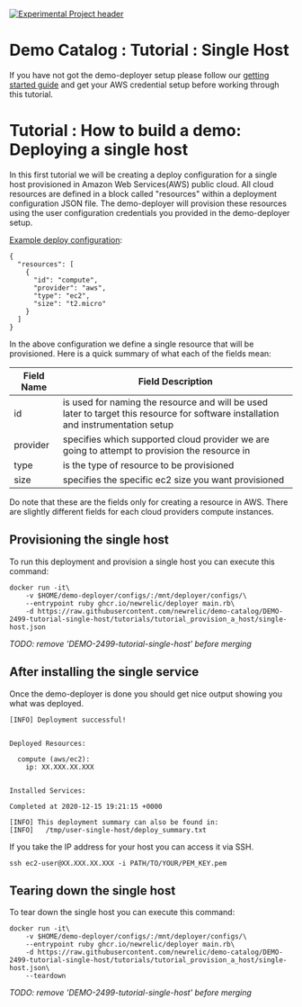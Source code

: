 [![Experimental Project header](https://github.com/newrelic/opensource-website/raw/master/src/images/categories/Experimental.png)](https://opensource.newrelic.com/oss-category/#experimental)

# Demo Catalog : Tutorial : Single Host

If you have not got the demo-deployer setup please follow our [getting started guide](/GETTING_STARTED.md) and get your AWS credential setup before working through this tutorial.

# Tutorial : How to build a demo: Deploying a single host

In this first tutorial we will be creating a deploy configuration for a single host provisioned in Amazon Web Services(AWS) public cloud.  All cloud resources are defined in a block called "resources" within a deployment configuration JSON file.  The demo-deployer will provision these resources using the user configuration credentials you provided in the demo-deployer setup.

[Example deploy configuration](single-host.json):

```
{
  "resources": [
    {
      "id": "compute",
      "provider": "aws",
      "type": "ec2",
      "size": "t2.micro"
    }
  ]
}
```

In the above configuration we define a single resource that will be provisioned.  Here is a quick summary of what each of the fields mean:

| Field Name    |  Field Description |
| ------------- | ------------------ |
| id            | is used for naming the resource and will be used later to target this resource for software installation and instrumentation setup |
| provider      | specifies which supported cloud provider we are going to attempt to provision the resource in  |
| type          | is the type of resource to be provisioned       |
| size          | specifies the specific ec2 size you want provisioned |

Do note that these are the fields only for creating a resource in AWS.  There are slightly different fields for each cloud providers compute instances.

## Provisioning the single host
To run this deployment and provision a single host you can execute this command:

```
docker run -it\
    -v $HOME/demo-deployer/configs/:/mnt/deployer/configs/\
    --entrypoint ruby ghcr.io/newrelic/deployer main.rb\
    -d https://raw.githubusercontent.com/newrelic/demo-catalog/DEMO-2499-tutorial-single-host/tutorials/tutorial_provision_a_host/single-host.json
```

*TODO: remove 'DEMO-2499-tutorial-single-host' before merging*

## After installing the single service

Once the demo-deployer is done you should get nice output showing you what was deployed.

```
[INFO] Deployment successful!


Deployed Resources:

  compute (aws/ec2):
    ip: XX.XXX.XX.XXX


Installed Services:

Completed at 2020-12-15 19:21:15 +0000

[INFO] This deployment summary can also be found in:
[INFO]   /tmp/user-single-host/deploy_summary.txt
```

If you take the IP address for your host you can access it via SSH.

    ssh ec2-user@XX.XXX.XX.XXX -i PATH/TO/YOUR/PEM_KEY.pem


## Tearing down the single host
To tear down the single host you can execute this command:

```
docker run -it\
    -v $HOME/demo-deployer/configs/:/mnt/deployer/configs/\
    --entrypoint ruby ghcr.io/newrelic/deployer main.rb\
    -d https://raw.githubusercontent.com/newrelic/demo-catalog/DEMO-2499-tutorial-single-host/tutorials/tutorial_provision_a_host/single-host.json\
    --teardown
```

*TODO: remove 'DEMO-2499-tutorial-single-host' before merging*
